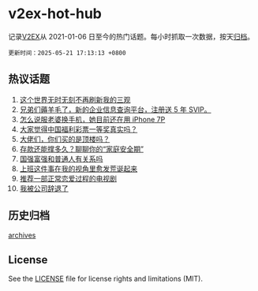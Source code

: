 # v2ex-hot-hub

 记录[V2EX](https://www.v2ex.com/)从 2021-01-06 日至今的热门话题。每小时抓取一次数据，按天[归档](archives)。

`更新时间：2025-05-21 17:13:13 +0800`

## 热议话题

1. [这个世界无时无刻不再刷新我的三观](https://www.v2ex.com/t/1133186)
1. [兄弟们薅羊毛了，新的企业信息查询平台，注册送 5 年 SVIP。](https://www.v2ex.com/t/1133226)
1. [怎么说服老婆换手机，她目前还在用 iPhone 7P](https://www.v2ex.com/t/1133184)
1. [大家觉得中国福利彩票一等奖真实吗？](https://www.v2ex.com/t/1133079)
1. [大佬们，你们买的是顶楼吗？](https://www.v2ex.com/t/1133099)
1. [存款还能撑多久？聊聊你的“家庭安全期”](https://www.v2ex.com/t/1133086)
1. [国强富强和普通人有关系吗](https://www.v2ex.com/t/1133273)
1. [上班这件事在我的视角里愈发荒诞起来](https://www.v2ex.com/t/1133156)
1. [推荐一部正常恋爱过程的电视剧](https://www.v2ex.com/t/1133164)
1. [我被公司辞退了](https://www.v2ex.com/t/1133220)

## 历史归档

[archives](archives)

## License

See the [LICENSE](LICENSE) file for license rights and limitations (MIT).
